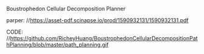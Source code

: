 Boustrophedon Cellular Decomposition Planner

parper:
//https://asset-pdf.scinapse.io/prod/1590932131/1590932131.pdf

CODE:
//https://github.com/RicheyHuang/BoustrophedonCellularDecompositionPathPlanning/blob/master/path_planning.gif